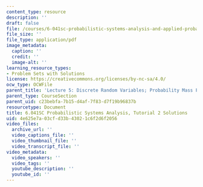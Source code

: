 ```yaml
---
content_type: resource
description: ''
draft: false
file: /courses/6-041sc-probabilistic-systems-analysis-and-applied-probability-fall-2013/4e625e7a03cfd33b43021c6f2d6f2056_MIT6_041SCF13_tut02_sol.pdf
file_size: ''
file_type: application/pdf
image_metadata:
  caption: ''
  credit: ''
  image-alt: ''
learning_resource_types:
- Problem Sets with Solutions
license: https://creativecommons.org/licenses/by-nc-sa/4.0/
ocw_type: OCWFile
parent_title: 'Lecture 5: Discrete Random Variables; Probability Mass Functions; Expectations'
parent_type: CourseSection
parent_uid: c23bebfa-7b15-d4af-7f83-d7f19b96837b
resourcetype: Document
title: 6.041SC Probabilistic Systems Analysis, Tutorial 2 Solutions
uid: 4e625e7a-03cf-d33b-4302-1c6f2d6f2056
video_files:
  archive_url: ''
  video_captions_file: ''
  video_thumbnail_file: ''
  video_transcript_file: ''
video_metadata:
  video_speakers: ''
  video_tags: ''
  youtube_description: ''
  youtube_id: ''
---
```

